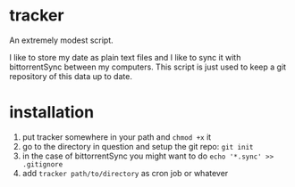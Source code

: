 tracker
=======

An extremely modest script.

I like to store my date as plain text files and I like to sync it with bittorrentSync between my computers. This script is just used to keep a git repository of this data up to date.

# installation

1. put tracker somewhere in your path and `chmod +x` it
2. go to the directory in question and setup the git repo: `git init`
3. in the case of bittorrentSync you might want to do `echo '*.sync' >> .gitignore`
4. add `tracker path/to/directory` as cron job or whatever



